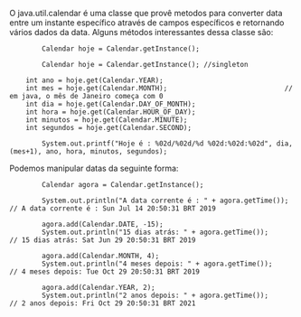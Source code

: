 O java.util.calendar é uma classe que provê metodos para converter data entre um instante específico através de campos específicos e retornando vários dados da data. Alguns métodos interessantes dessa classe são:
```
        Calendar hoje = Calendar.getInstance();

        Calendar hoje = Calendar.getInstance(); //singleton

	int ano = hoje.get(Calendar.YEAR);
	int mes = hoje.get(Calendar.MONTH);                             // em java, o mês de Janeiro começa com 0
	int dia = hoje.get(Calendar.DAY_OF_MONTH);
	int hora = hoje.get(Calendar.HOUR_OF_DAY);
	int minutos = hoje.get(Calendar.MINUTE);
	int segundos = hoje.get(Calendar.SECOND);

        System.out.printf("Hoje é : %02d/%02d/%d %02d:%02d:%02d", dia, (mes+1), ano, hora, minutos, segundos);
```
Podemos manipular datas da seguinte forma:
```
        Calendar agora = Calendar.getInstance();

        System.out.println("A data corrente é : " + agora.getTime());   // A data corrente é : Sun Jul 14 20:50:31 BRT 2019

        agora.add(Calendar.DATE, -15);
        System.out.println("15 dias atrás: " + agora.getTime());        // 15 dias atrás: Sat Jun 29 20:50:31 BRT 2019

        agora.add(Calendar.MONTH, 4);
        System.out.println("4 meses depois: " + agora.getTime());       // 4 meses depois: Tue Oct 29 20:50:31 BRT 2019

        agora.add(Calendar.YEAR, 2);
        System.out.println("2 anos depois: " + agora.getTime());        // 2 anos depois: Fri Oct 29 20:50:31 BRT 2021
```